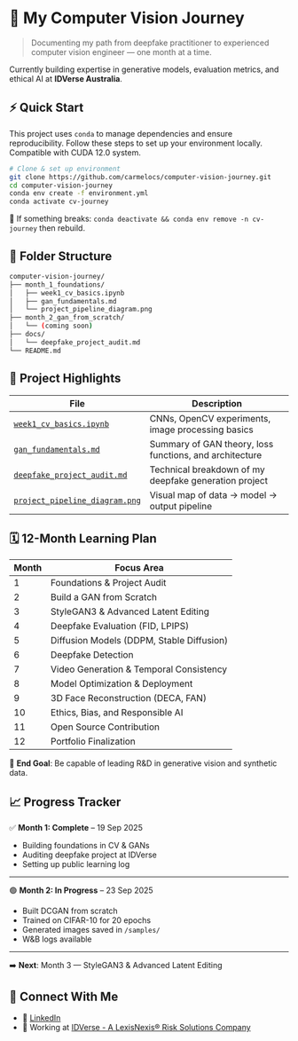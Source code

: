 # 🚀 My Computer Vision Journey

> Documenting my path from deepfake practitioner to experienced computer vision engineer — one month at a time.

Currently building expertise in generative models, evaluation metrics, and ethical AI at **IDVerse Australia**.

## ⚡ Quick Start

This project uses `conda` to manage dependencies and ensure reproducibility. Follow these steps to set up your environment locally. Compatible with CUDA 12.0 system.

```bash
# Clone & set up environment
git clone https://github.com/carmelocs/computer-vision-journey.git
cd computer-vision-journey
conda env create -f environment.yml
conda activate cv-journey
```

🐞 If something breaks: `conda deactivate && conda env remove -n cv-journey` then rebuild.

## 📂 Folder Structure

```bash
computer-vision-journey/
├── month_1_foundations/
│   ├── week1_cv_basics.ipynb
│   ├── gan_fundamentals.md
│   └── project_pipeline_diagram.png
├── month_2_gan_from_scratch/
│   └── (coming soon)
├── docs/
│   └── deepfake_project_audit.md
└── README.md
```

## 📂 Project Highlights

| File | Description |
|------|-------------|
| [`week1_cv_basics.ipynb`](./month_1_foundations/week1_cv_basics.ipynb) | CNNs, OpenCV experiments, image processing basics |
| [`gan_fundamentals.md`](./month_1_foundations/gan_fundamentals.md) | Summary of GAN theory, loss functions, and architecture |
| [`deepfake_project_audit.md`](./docs/deepfake_project_audit.md) | Technical breakdown of my deepfake generation project |
| [`project_pipeline_diagram.png`](./month_1_foundations/project_pipeline_diagram.png) | Visual map of data → model → output pipeline |

## 🗓️ 12-Month Learning Plan

| Month | Focus Area |
|------|------------|
| 1 | Foundations & Project Audit |
| 2 | Build a GAN from Scratch |
| 3 | StyleGAN3 & Advanced Latent Editing |
| 4 | Deepfake Evaluation (FID, LPIPS) |
| 5 | Diffusion Models (DDPM, Stable Diffusion) |
| 6 | Deepfake Detection |
| 7 | Video Generation & Temporal Consistency |
| 8 | Model Optimization & Deployment |
| 9 | 3D Face Reconstruction (DECA, FAN) |
| 10 | Ethics, Bias, and Responsible AI |
| 11 | Open Source Contribution |
| 12 | Portfolio Finalization |

🎯 **End Goal**: Be capable of leading R&D in generative vision and synthetic data.

## 📈 Progress Tracker

✅ **Month 1: Complete** – 19 Sep 2025

- Building foundations in CV & GANs  
- Auditing deepfake project at IDVerse  
- Setting up public learning log

---

🟢  **Month 2: In Progress** – 23 Sep 2025  

- Built DCGAN from scratch
- Trained on CIFAR-10 for 20 epochs
- Generated images saved in `/samples/`
- W&B logs available

---

➡️ **Next**: Month 3 — StyleGAN3 & Advanced Latent Editing

## 🔗 Connect With Me

- 💼 [LinkedIn](https://www.linkedin.com/in/shawn-cheng-a41647105/)
- 🏢 Working at [IDVerse - A LexisNexis® Risk Solutions Company](https://risk.lexisnexis.com/global/en/products/idverse)
